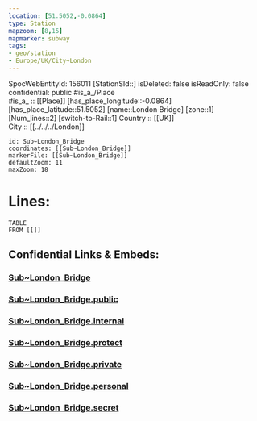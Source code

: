 ```yaml
---
location: [51.5052,-0.0864] 
type: Station 
mapzoom: [8,15] 
mapmarker: subway 
tags:
- geo/station
- Europe/UK/City~London
---
```

SpocWebEntityId: 156011
[StationSId::] 
isDeleted: false
isReadOnly: false
confidential: public
#is_a_/Place  
#is_a_ :: [[Place]] 
[has_place_longitude::-0.0864] 
[has_place_latitude::51.5052] 
[name::London Bridge] 
[zone::1] 
[Num_lines::2] 
[switch-to-Rail::1] 
Country :: [[UK]]  
City :: [[../../../London]]  


```leaflet
id: Sub~London_Bridge
coordinates: [[Sub~London_Bridge]] 
markerFile: [[Sub~London_Bridge]] 
defaultZoom: 11 
maxZoom: 18
```


# Lines: 
```dataview
TABLE 
FROM [[]] 
```


## Confidential Links & Embeds: 

### [Sub~London_Bridge](/_Standards/Earth/Continent/Europe/Europe~North/UK/England/Regions~England/London,Greater/cities~GreaterLondon/Underground/Station/Sub~London_Bridge.md) 

### [Sub~London_Bridge.public](/_public/Earth/Continent/Europe/Europe~North/UK/England/Regions~England/London,Greater/cities~GreaterLondon/Underground/Station/Sub~London_Bridge.public.md) 

### [Sub~London_Bridge.internal](/_internal/Earth/Continent/Europe/Europe~North/UK/England/Regions~England/London,Greater/cities~GreaterLondon/Underground/Station/Sub~London_Bridge.internal.md) 

### [Sub~London_Bridge.protect](/_protect/Earth/Continent/Europe/Europe~North/UK/England/Regions~England/London,Greater/cities~GreaterLondon/Underground/Station/Sub~London_Bridge.protect.md) 

### [Sub~London_Bridge.private](/_private/Earth/Continent/Europe/Europe~North/UK/England/Regions~England/London,Greater/cities~GreaterLondon/Underground/Station/Sub~London_Bridge.private.md) 

### [Sub~London_Bridge.personal](/_personal/Earth/Continent/Europe/Europe~North/UK/England/Regions~England/London,Greater/cities~GreaterLondon/Underground/Station/Sub~London_Bridge.personal.md) 

### [Sub~London_Bridge.secret](/_secret/Earth/Continent/Europe/Europe~North/UK/England/Regions~England/London,Greater/cities~GreaterLondon/Underground/Station/Sub~London_Bridge.secret.md)

